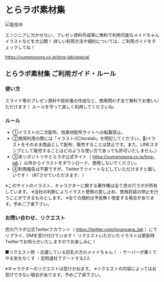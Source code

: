 # とらラボ素材集

![配信中](https://yumenosora.co.jp/wp-content/uploads/2019/06/bnr_sozaisyu.jpg "配信中")

エンジニアに欠かせない、プレゼン資料作成等に無料で利用可能なメイドちゃんイラストなどを大公開！
詳しい利用方法や規約については、ご利用ガイドをチェックしてね！

https://yumenosora.co.jp/tora-lab/special

## とらラボ素材集 ご利用ガイド・ルール
### 使い方
スライド等のプレゼン資料や技術書の作成など、商用問わず全て無料でお使いいただけます！
ルールを守って楽しく利用してくださいね♩

### ルール
- ①イラストの二次配布、他素材配布サイトへの転載禁止。
- ②商用利用の際には「イラスト/(C)toralab」を明記してください。(イラストをそのまま商品として配布、販売することは禁止です。また、LINEスタンプとして販売することはどのような使い方であっても許可いたしません。)
- ③本リポジトリやとらラボ公式サイト（ https://yumenosora.co.jp/tora-lab ）以外からイラストをダウンロード、使用しないでください。
- ④利用報告は不要ですが、Twitterでツイートなどしていただけますと嬉しいです！（RTさせていただきます♩）

※このサイトのイラスト、キャラクターに関する著作権は全て虎の穴ラボが所有しています。
※当社の判断によりイラスト使用の差し止め、使用許諾の停止を行うことができるものとします。
※全ての規約は予告無く改変する場合があります。予めご了承下さい。

### お問い合わせ、リクエスト
虎の穴ラボ公式Twitterアカウント（ https://twitter.com/toranoana_lab ）にてリプライ、DMを受け付けています！
リクエストいただいたイラストは更新時Twitterでお知らせいたしますのでお楽しみに！

■リクエスト例
・応援している巨乳の方のメイドちゃん！
・サーバーが重くてやる気をなくす
・定時退社でデートする2人

※キャラクターのリクエストは受けかねます。
※リクエストの内容によってはお受けできない場合があります。予めご了承下さい。
